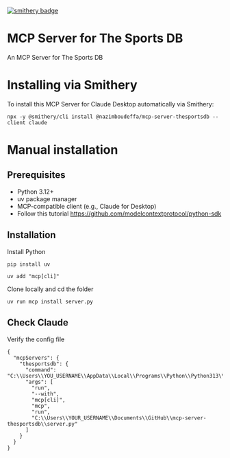 [![smithery badge](https://smithery.ai/badge/@nazimboudeffa/mcp-server-thesportsdb)](https://smithery.ai/server/@nazimboudeffa/mcp-server-thesportsdb)

# MCP Server for The Sports DB

An MCP Server for The Sports DB

# Installing via Smithery

To install this MCP Server for Claude Desktop automatically via Smithery:

`npx -y @smithery/cli install @nazimboudeffa/mcp-server-thesportsdb --client claude`

# Manual installation

## Prerequisites

- Python 3.12+
- uv package manager
- MCP-compatible client (e.g., Claude for Desktop)
- Follow this tutorial https://github.com/modelcontextprotocol/python-sdk

## Installation

Install Python

`pip install uv`

`uv add "mcp[cli]"`

Clone locally and cd the folder

`uv run mcp install server.py`

## Check Claude

Verify the config file

```
{
  "mcpServers": {
    "thesportsdb": {
      "command": "C:\\Users\\YOU_USERNAME\\AppData\\Local\\Programs\\Python\\Python313\\Scripts\\uv.EXE",
      "args": [
        "run",
        "--with",
        "mcp[cli]",
        "mcp",
        "run",
        "C:\\Users\\YOUR_USERNAME\\Documents\\GitHub\\mcp-server-thesportsdb\\server.py"
      ]
    }
  }
}
```
